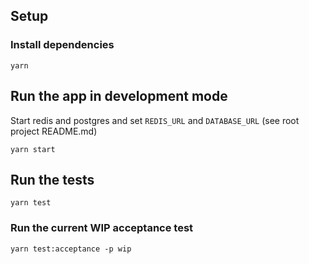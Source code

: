 ## Setup

### Install dependencies

```
yarn
```

## Run the app in development mode

Start redis and postgres and set `REDIS_URL` and `DATABASE_URL` (see root project README.md)

```
yarn start
```

## Run the tests

```
yarn test
```

### Run the current WIP acceptance test

```
yarn test:acceptance -p wip
```
